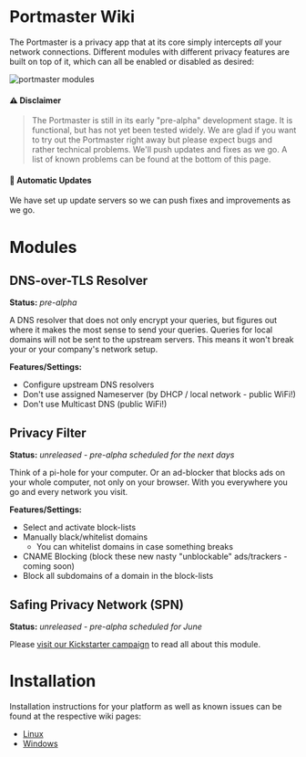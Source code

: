 # Portmaster Wiki

The Portmaster is a privacy app that at its core simply intercepts _all_ your network connections. Different modules with different privacy features are built on top of it, which can all be enabled or disabled as desired:

![portmaster modules](https://safing.io/assets/img/portmaster/modules.png)

#### ⚠️ Disclaimer

> The Portmaster is still in its early "pre-alpha" development stage. It is functional, but has not yet been tested widely. We are glad if you want to try out the Portmaster right away but please expect bugs and rather technical problems. We'll push updates and fixes as we go. A list of known problems can be found at the bottom of this page.

#### 🔄 Automatic Updates

We have set up update servers so we can push fixes and improvements as we go.

# Modules

## DNS-over-TLS Resolver

**Status:** _pre-alpha_

A DNS resolver that does not only encrypt your queries, but figures out where it makes the most sense to send your queries. Queries for local domains will not be sent to the upstream servers. This means it won't break your or your company's network setup.

**Features/Settings:**

- Configure upstream DNS resolvers
- Don't use assigned Nameserver (by DHCP / local network - public WiFi!)
- Don't use Multicast DNS (public WiFi!)

## Privacy Filter

**Status:** _unreleased - pre-alpha scheduled for the next days_

Think of a pi-hole for your computer. Or an ad-blocker that blocks ads on your whole computer, not only on your browser. With you everywhere you go and every network you visit.

**Features/Settings:**

- Select and activate block-lists
- Manually black/whitelist domains
  - You can whitelist domains in case something breaks
- CNAME Blocking (block these new nasty "unblockable" ads/trackers - coming soon)
- Block all subdomains of a domain in the block-lists

## Safing Privacy Network (SPN)

**Status:** _unreleased - pre-alpha scheduled for June_

Please [visit our Kickstarter campaign](https://www.kickstarter.com/projects/safingio/spn/) to read all about this module.

# Installation

Installation instructions for your platform as well as known issues can be found at the respective wiki pages:

- [Linux](https://github.com/safing/portmaster/wiki/Linux)
- [Windows](https://github.com/safing/portmaster/wiki/Windows)
